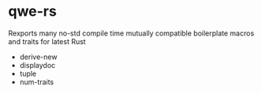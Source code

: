 # qwe-rs

Rexports many no-std compile time mutually compatible boilerplate macros and traits for latest Rust

- derive-new
- displaydoc
- tuple
- num-traits
